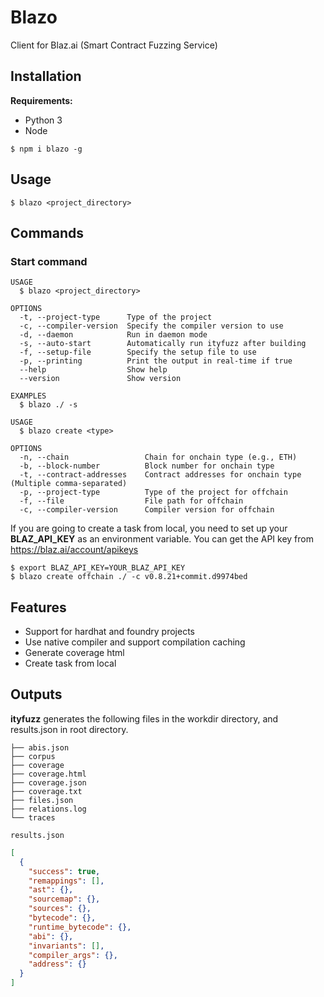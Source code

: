 # Blazo

Client for Blaz.ai (Smart Contract Fuzzing Service)

## Installation

**Requirements:**

- Python 3
- Node

```sh-session
$ npm i blazo -g
```

## Usage

```sh-session
$ blazo <project_directory>
```

## Commands

### Start command

```
USAGE
  $ blazo <project_directory>

OPTIONS
  -t, --project-type      Type of the project
  -c, --compiler-version  Specify the compiler version to use
  -d, --daemon            Run in daemon mode
  -s, --auto-start        Automatically run ityfuzz after building
  -f, --setup-file        Specify the setup file to use
  -p, --printing          Print the output in real-time if true
  --help                  Show help
  --version               Show version

EXAMPLES
  $ blazo ./ -s
```

```
USAGE
  $ blazo create <type>

OPTIONS
  -n, --chain                 Chain for onchain type (e.g., ETH)
  -b, --block-number          Block number for onchain type
  -t, --contract-addresses    Contract addresses for onchain type (Multiple comma-separated)
  -p, --project-type          Type of the project for offchain
  -f, --file                  File path for offchain
  -c, --compiler-version      Compiler version for offchain
```

If you are going to create a task from local, you need to set up your **BLAZ_API_KEY** as an environment variable. You can get the API key from https://blaz.ai/account/apikeys

```sh-session
$ export BLAZ_API_KEY=YOUR_BLAZ_API_KEY
$ blazo create offchain ./ -c v0.8.21+commit.d9974bed
```

## Features

- Support for hardhat and foundry projects
- Use native compiler and support compilation caching
- Generate coverage html
- Create task from local

## Outputs

**ityfuzz** generates the following files in the workdir directory, and results.json in root directory.

```
├── abis.json
├── corpus
├── coverage
├── coverage.html
├── coverage.json
├── coverage.txt
├── files.json
├── relations.log
└── traces
```

`results.json`

```json
[
  {
    "success": true,
    "remappings": [],
    "ast": {},
    "sourcemap": {},
    "sources": {},
    "bytecode": {},
    "runtime_bytecode": {},
    "abi": {},
    "invariants": [],
    "compiler_args": {},
    "address": {}
  }
]
```
